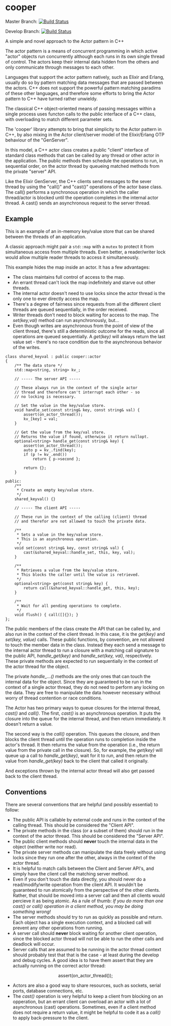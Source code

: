 # cooper

Master Branch: [![Build Status](https://travis-ci.org/fpagliughi/cooper.svg?branch=master)](https://travis-ci.org/fpagliughi/cooper)

Develop Branch: [![Build Status](https://travis-ci.org/fpagliughi/cooper.svg?branch=develop)](https://travis-ci.org/fpagliughi/cooper)

A simple and novel approach to the Actor pattern in C++

The actor pattern is a means of concurrent programming in which active "actor" objects run concurrently although each runs in its own single thread of control. The actors keep their internal data hidden from the others and only communicate through messages to each other.

Languages that support the actor pattern natively, such as Elixir and Erlang, usually do so by pattern matching data messages that are passed between the actors. C++ does not support the powerful pattern matching paradims of these other languages, and therefore some efforts to bring the Actor pattern to C++ have turned rather unwieldy.

The classical C++ object-oriented means of passing messages within a single process uses functon calls to the public interface of a C++ class, with overloading to match different parameter sets.

The 'cooper' library attempts to bring that simplicity to the Actor pattern in C++, by also mixing in the Actor client/server model of the Elixir/Erlang OTP behaviour of the "GenServer". 

In this model, a C++ actor class creates a public "client" interface of standard class methods that can be called by any thread or other actor in the application. The public methods then schedule the operations to run, in sequential order, on the actor thread by queueing matched methods from the private "server" API.

Like the Elixir GenServer, the C++ clients send messages to the sever thread by using the "call()" and "cast()" operations of the actor base class. The call() performs a synchronous operation in which the caller thread/actor is blocked until the operation completes in the internal actor thread. A cast() sends an asynchronous request to the server thread.

## Example

This is an example of an in-memory key/value store that can be shared between the threads of an application.

A classic approach might pair a `std::map` with a `mutex` to protect it from simultaneous access from multiple threads. Even better, a reader/writer lock would allow multiple reader threads to access it simultaneously.

This example hides the map inside an actor. It has a few advantages:

- The class maintains full control of access to the map.
- An errant thread can't lock the map indefinitely and starve out other threads.
- The internal actor doesn't need to use locks since the actor thread is the only one to ever directly access the map.
- There's a degree of fairness since requests from all the different client threads are queued sequentially, in the order received.
- Writer threads don't need to block waiting for access to the map. The _set(key,val)_ method can run asynchronously, but...
- Even though writes are asynchronous from the point of view of the client thread, there's still a deterministic outcome for the reads, since all operations are queued sequentially. A _get(key)_ will always return the last value set - there's no race condition due to the asynchronous behavior of the writes.
 

```
class shared_keyval : public cooper::actor
{
    /** The data store */
    std::map<string, string> kv_;

    // ----- The server API -----
    
    // These always run in the context of the single actor 
    // thread and therefore can't interrupt each other - so
    // no locking is necessary.

    // Set the value in the key/value store.
    void handle_set(const string& key, const string& val) {
        assert(on_actor_thread());
        kv_[key] = val;
    }

    // Get the value from the key/val store.
    // Returns the value if found, otherwise it return nullopt.
    optional<string> handle_get(const string& key) {
        assert(on_actor_thread());
        auto p = kv_.find(key);
        if (p != kv_.end())
            return { p->second };

        return {};
    }

public:
    /**
     * Create an empty key/value store.
     */
    shared_keyval() {}

    // ----- The client API -----

    // These run in the context of the calling (client) thread
    // and therefor are not allowed to touch the private data.
    
    /**
     * Sets a value in the key/value store.
     * This is an asynchronous operation.
     */
    void set(const string& key, const string& val) {
        cast(&shared_keyval::handle_set, this, key, val);
    }

    /**
     * Retrieves a value from the key/value store.
     * This blocks the caller until the value is retrieved.
     */
    optional<string> get(const string& key) {
        return call(&shared_keyval::handle_get, this, key);
    }

    /**
     * Wait for all pending operations to complete.
     */
    void flush() { call([]{}); }
};
```
The public members of the class create the API that can be called by, and also run in the context of the client thread. In this case, it is the _get(key)_ and _set(key, value)_ calls. These public functions, by convention, are not allowed to touch the member data in the class. Instead they each send a message to the internal actor thread to run a closure with a matching call signature to the public API, _handle_get(key)_ and _handle_set(key, val)_, respectively. These private methods are expected to run sequentially in the context of the actor thread for the object.

The private *handle_...()* methods are the only ones that can touch the internal data for the object. Since they are guaranteed to be run in the context of a single actor thread, they do not need to perform any locking on the data. They are free to manipulate the data however necessary without worry of thread contention or race conditions.

The Actor has two primary ways to queue closures for the internal thread, _cast()_ and _call()_. The first, _cast()_ is an asynchronous operation. It puts the closure into the queue for the internal thread, and then return immediately. It doesn't return a value.

The second way is the _call()_ operation. This queues the closure, and then blocks the client thread until the operation runs to completion inside the actor's thread. It then returns the value from the operation (i.e., the return value from the private call in the closure). So, for example, the _get(key)_ will queue up a call to _handle_get(key)_, wait for it to run, and then return the value from _handle_get(key)_ back to the client that called it originally.

And exceptions thrown by the internal actor thread will also get passed back to the client thread.

## Conventions

There are several conventions that are helpful (and possibly essential) to follow:

- The public API is callable by external code and runs in the context of the calling thread. This should be considered the "Client API".
- The private methods in the class (or a subset of them) should run in the context of the actor thread. This should be considered the "Server API".
- The public client methods should **never** touch the internal data in the object (neither write nor read).
- The private server methods can manipulate the data freely without using locks since they run one after the other, always in the context of the actor thread. 
- It is helpful to match calls between the Client and Server API's, and simply have the client call the matching server method.
- Even if you don't touch the data directly, you should never do a read/modify/write operation from the client API. It wouldn't be guaranteed to run atomically from the perspective of the other clients. Rather, that should be moved into a server call and then all clients would percieve it as being atomic. As a rule of thumb: _If you do more than one cast() or call() operation in a client method, you may be doing something wrong!_
- The server methods should try to run as quickly as possible and return. Each object has a single execution context, and a blocked call will prevent any other operations from running.
- A server call should **never** block waiting for another client operation, since the blocked actor thread will not be able to run the other calls and deadlock will occur.
- Server calls that are assumed to be running in the actor thread context should probably test that that is the case - at least during the develop and debug cycles. A good idea is to have them assert that they are actually running on the correct actor thread:
<p align="center">
assert(on_actor_thread());
</p>

- Actors are also a good way to share resources, such as sockets, serial ports, database connections, etc.
- The _cast()_ operation is very helpful to keep a client from blocking on an opperation, but an errant client can overload an actor with a lot of asynchronous (cast) operations. Sometimes, even if a client method does not require a return value, it might be helpful to code it as a _call()_ to apply back-pressure to the client.
